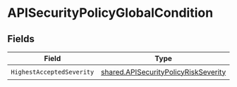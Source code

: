 # APISecurityPolicyGlobalCondition


## Fields

| Field                                                                                               | Type                                                                                                | Required                                                                                            | Description                                                                                         |
| --------------------------------------------------------------------------------------------------- | --------------------------------------------------------------------------------------------------- | --------------------------------------------------------------------------------------------------- | --------------------------------------------------------------------------------------------------- |
| `HighestAcceptedSeverity`                                                                           | [shared.APISecurityPolicyRiskSeverity](../../../pkg/models/shared/apisecuritypolicyriskseverity.md) | :heavy_check_mark:                                                                                  | N/A                                                                                                 |